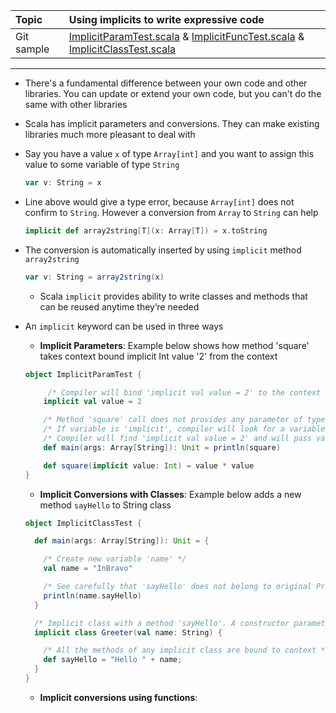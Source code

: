 | Topic | Using implicits to write expressive code |
| :--- | :--- |
| Git sample | [ImplicitParamTest.scala](https://github.com/inbravo/scala-src/blob/master/src/main/scala/com/inbravo/lang/ImplicitParamTest.scala) & [ImplicitFuncTest.scala](https://github.com/inbravo/scala-src/blob/master/src/main/scala/com/inbravo/lang/ImplicitFuncTest.scala) & [ImplicitClassTest.scala](https://github.com/inbravo/scala-src/blob/master/src/main/scala/com/inbravo/lang/ImplicitClassTest.scala) |

---

*	There's a fundamental difference between your own code and other libraries. You can update or extend your own code, but you can't do the same with other libraries

*	Scala has implicit parameters and conversions. They can make existing libraries much more pleasant to deal with

*	Say you have a value `x` of type `Array[int]` and you want to assign this value to some variable of type `String`	

	```scala
	var v: String = x
	```
*	Line above would give a type error, because `Array[int]` does not confirm to `String`. However a conversion from `Array` to `String` can help

	```scala
	implicit def array2string[T](x: Array[T]) = x.toString
	```
	
*	The conversion is automatically inserted by using `implicit` method `array2string`

	```scala
	var v: String = array2string(x)
	```

	*	Scala `implicit` provides ability to write classes and methods that can be reused anytime they’re needed
*	An `implicit` keyword can be used in three ways 
	*	**Implicit Parameters**: Example below shows how method 'square' takes context bound implicit Int value '2' from the context
	
	```scala
	object ImplicitParamTest {

		 /* Compiler will bind 'implicit val value = 2' to the context in which they are called */
		implicit val value = 2

		/* Method 'square' call does not provides any parameter of type Int as desired in definition */
		/* If variable is 'implicit', compiler will look for a variable of type Int in the implicit scope */
		/* Compiler will find 'implicit val value = 2' and will pass value '2' while calling 'square' method */
		def main(args: Array[String]): Unit = println(square)

		def square(implicit value: Int) = value * value
	}
	```
	*	**Implicit Conversions with Classes**: Example below adds a new method `sayHello` to String class
	
	```scala
	object ImplicitClassTest {

	  def main(args: Array[String]): Unit = {

		/* Create new variable 'name' */
		val name = "InBravo"

		/* See carefully that 'sayHello' does not belong to original Predef.String */
		println(name.sayHello)
	  }

	  /* Implicit class with a method 'sayHello'. A constructor parameter is must for any implicit class */
	  implicit class Greeter(val name: String) {

		/* All the methods of any implicit class are bound to context */
		def sayHello = "Hello " + name;
	  }
	}
	```
	
	*	**Implicit conversions using functions**:	
